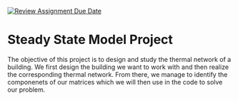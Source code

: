 [![Review Assignment Due Date](https://classroom.github.com/assets/deadline-readme-button-24ddc0f5d75046c5622901739e7c5dd533143b0c8e959d652212380cedb1ea36.svg)](https://classroom.github.com/a/A5DUrLb2)

# Steady State Model Project

The objective of this project is to design and study the thermal network of a building.
We first design the building we want to work with and then realize the corresponding thermal network.
From there, we manage to identify the componenets of our matrices which we will then use in the code to solve our problem.

